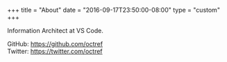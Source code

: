 +++
title = "About"
date = "2016-09-17T23:50:00-08:00"
type = "custom"
+++

Information Architect at VS Code.

GitHub: https://github.com/octref  
Twitter: https://twitter.com/octref
